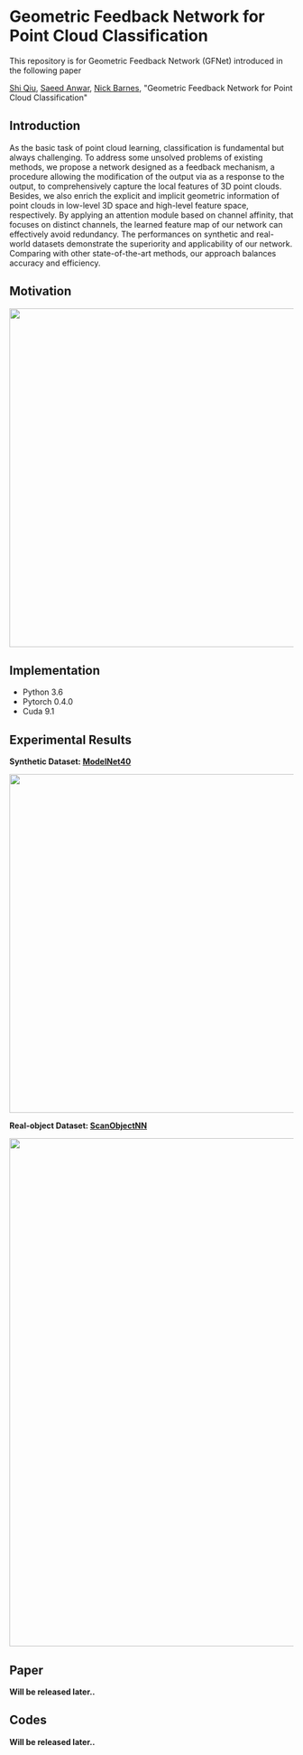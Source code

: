 # Geometric Feedback Network for Point Cloud Classification
This repository is for Geometric Feedback Network (GFNet) introduced in the following paper

[Shi Qiu](https://shiqiu0419.github.io/), [Saeed Anwar](https://saeed-anwar.github.io/),  [Nick Barnes](http://users.cecs.anu.edu.au/~nmb/), "Geometric Feedback Network for Point Cloud Classification" 

## Introduction
As the basic task of point cloud learning, classification is fundamental but always challenging. To address some unsolved problems of existing methods, we propose a network designed as a feedback mechanism, a procedure allowing the modification of the output via as a response to the output, to comprehensively capture the local features of 3D point clouds. Besides, we also enrich the explicit and implicit geometric information of point clouds in low-level 3D space and high-level feature space, respectively. By applying an attention module based on channel affinity, that focuses on distinct channels, the learned feature map of our network can effectively avoid redundancy. The performances on synthetic and real-world datasets demonstrate the superiority and applicability of our network. Comparing with other state-of-the-art methods, our approach balances accuracy and efficiency.

## Motivation
<p align="center">
  <img width="600" src="https://github.com/ShiQiu0419/Geometric-Feedback-Network-for-Point-Cloud-Classification/blob/master/overview2.png">
</p>

## Implementation
* Python 3.6
* Pytorch 0.4.0
* Cuda 9.1

## Experimental Results
**Synthetic Dataset: [ModelNet40](https://shapenet.cs.stanford.edu/media/modelnet40_ply_hdf5_2048.zip)**
<p align="center">
  <img width="600" src="https://github.com/ShiQiu0419/GFNet/blob/master/modelnet40.png">
</p>

**Real-object Dataset: [ScanObjectNN](https://github.com/hkust-vgd/scanobjectnn/)**
<p align="center">
  <img width="900" src="https://github.com/ShiQiu0419/GFNet/blob/master/scanobjectnn.png">
</p>

## Paper
**Will be released later..**

## Codes
**Will be released later..**
